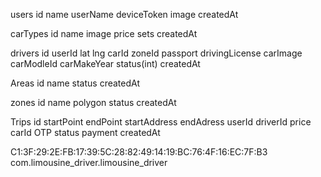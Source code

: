 users
id name userName deviceToken image createdAt 

carTypes
id name image price sets createdAt 

drivers
id userId lat lng  carId zoneId passport drivingLicense carImage carModleId carMakeYear status(int) createdAt

Areas 
id name status createdAt

zones
id name polygon status createdAt

Trips
id startPoint endPoint startAddress endAdress userId driverId price carId OTP status payment createdAt

C1:3F:29:2E:FB:17:39:5C:28:82:49:14:19:BC:76:4F:16:EC:7F:B3
com.limousine_driver.limousine_driver
